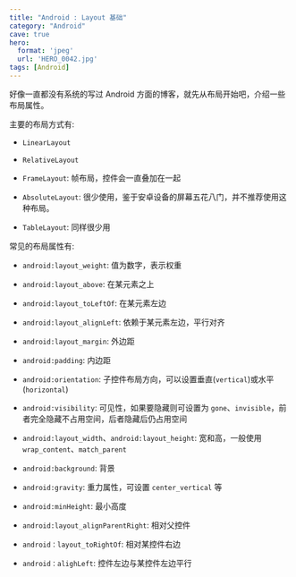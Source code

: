 ```yaml
---
title: "Android : Layout 基础"
category: "Android"
cave: true
hero:
  format: 'jpeg'
  url: 'HERO_0042.jpg'
tags: [Android]
---
```

好像一直都没有系统的写过 Android 方面的博客，就先从布局开始吧，介绍一些布局属性。

主要的布局方式有:

* `LinearLayout`

* `RelativeLayout`

* `FrameLayout`: 帧布局，控件会一直叠加在一起

* `AbsoluteLayout`: 很少使用，鉴于安卓设备的屏幕五花八门，并不推荐使用这种布局。

* `TableLayout`: 同样很少用

常见的布局属性有:

* `android:layout_weight`: 值为数字，表示权重

* `android:layout_above`: 在某元素之上

* `android:layout_toLeftOf`: 在某元素左边

* `android:layout_alignLeft`: 依赖于某元素左边，平行对齐

* `android:layout_margin`: 外边距

* `android:padding`: 内边距

* `android:orientation`: 子控件布局方向，可以设置垂直(`vertical`)或水平(`horizontal`)

* `android:visibility`: 可见性，如果要隐藏则可设置为 `gone`、`invisible`，前者完全隐藏不占用空间，后者隐藏后仍占用空间

* `android:layout_width`、`android:layout_height`: 宽和高，一般使用 `wrap_content`、`match_parent`

* `android:background`: 背景

* `android:gravity`: 重力属性，可设置 `center_vertical` 等

* `android:minHeight`: 最小高度

* `android:layout_alignParentRight`: 相对父控件

* `android：layout_toRightOf`: 相对某控件右边

* `android：alighLeft`: 控件左边与某控件左边平行







